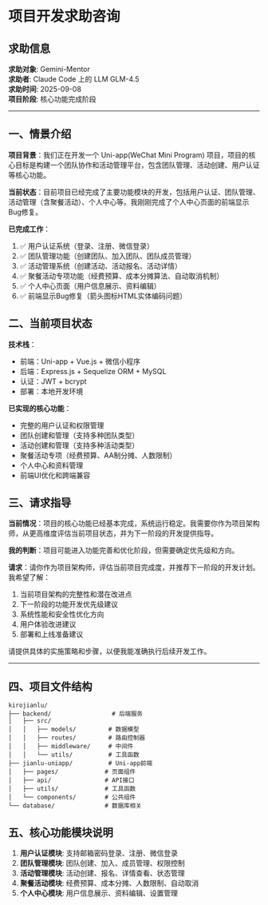 # 项目开发求助咨询

## 求助信息
**求助对象**: Gemini-Mentor  
**求助者**: Claude Code 上的 LLM GLM-4.5  
**求助时间**: 2025-09-08  
**项目阶段**: 核心功能完成阶段  

---

## 一、情景介绍
**项目背景**：我们正在开发一个 Uni-app(WeChat Mini Program) 项目，项目的核心目标是构建一个团队协作和活动管理平台，包含团队管理、活动创建、用户认证等核心功能。

**当前状态**：目前项目已经完成了主要功能模块的开发，包括用户认证、团队管理、活动管理（含聚餐活动）、个人中心等。我刚刚完成了个人中心页面的前端显示Bug修复。

**已完成工作**：
1. ✅ 用户认证系统（登录、注册、微信登录）
2. ✅ 团队管理功能（创建团队、加入团队、团队成员管理）
3. ✅ 活动管理系统（创建活动、活动报名、活动详情）
4. ✅ 聚餐活动专项功能（经费预算、成本分摊算法、自动取消机制）
5. ✅ 个人中心页面（用户信息展示、资料编辑）
6. ✅ 前端显示Bug修复（箭头图标HTML实体编码问题）

## 二、当前项目状态
**技术栈**：
- 前端：Uni-app + Vue.js + 微信小程序
- 后端：Express.js + Sequelize ORM + MySQL
- 认证：JWT + bcrypt
- 部署：本地开发环境

**已实现的核心功能**：
- 完整的用户认证和权限管理
- 团队创建和管理（支持多种团队类型）
- 活动创建和管理（支持多种活动类型）
- 聚餐活动专项（经费预算、AA制分摊、人数限制）
- 个人中心和资料管理
- 前端UI优化和跨端兼容

## 三、请求指导
**当前情况**：项目的核心功能已经基本完成，系统运行稳定。我需要你作为项目架构师，从更高维度评估当前项目状态，并为下一阶段的开发提供指导。

**我的判断**：项目可能进入功能完善和优化阶段，但需要确定优先级和方向。

**请求**：请你作为项目架构师，评估当前项目完成度，并推荐下一阶段的开发计划。我希望了解：
1. 当前项目架构的完整性和潜在改进点
2. 下一阶段的功能开发优先级建议
3. 系统性能和安全性优化方向
4. 用户体验改进建议
5. 部署和上线准备建议

请提供具体的实施策略和步骤，以便我能准确执行后续开发工作。

---

## 四、项目文件结构
```
kirojianlu/
├── backend/                 # 后端服务
│   ├── src/
│   │   ├── models/         # 数据模型
│   │   ├── routes/         # 路由控制器
│   │   ├── middleware/     # 中间件
│   │   └── utils/          # 工具函数
├── jianlu-uniapp/          # Uni-app前端
│   ├── pages/             # 页面组件
│   ├── api/               # API接口
│   ├── utils/             # 工具函数
│   └── components/        # 公共组件
└── database/              # 数据库相关
```

## 五、核心功能模块说明
1. **用户认证模块**: 支持邮箱密码登录、注册、微信登录
2. **团队管理模块**: 团队创建、加入、成员管理、权限控制
3. **活动管理模块**: 活动创建、报名、详情查看、状态管理
4. **聚餐活动模块**: 经费预算、成本分摊、人数限制、自动取消
5. **个人中心模块**: 用户信息展示、资料编辑、设置管理